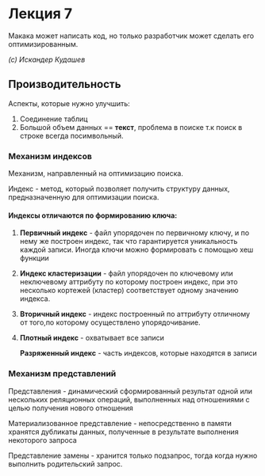 # Лекция 7

Макака может написать код, но только разработчик может сделать его оптимизированным.

_(с) Искандер Кудашев_

## Производительность

Аспекты, которые нужно улучшить:

1) Соединение таблиц
2) Большой объем данных == **текст**, проблема в поиске т.к поиск в строке всегда посимвольный.

### Механизм индексов

Механизм, направленный на оптимизацию поиска.

Индекс - метод, который позволяет получить структуру данных, предназначенную для оптимизации поиска.

#### Индексы отличаются по формированию ключа:

1) **Первичный индекс** - файл упорядочен по первичному ключу, и по нему же построен индекс, так что гарантируется уникальность каждой записи. Иногда ключи можно формировать с помощью хеш функции

2) **Индекс кластеризации** - файл упорядочен по ключевому или неключевому аттрибуту по которому построен индекс, при это несколько кортежей (кластер) соответствует одному значению индекса.

3) **Вторичный индекс** - индекс построенный по аттрибуту отличному от того,по которому осуществлено упорядочивание.

4) 
    **Плотный индекс** - охватывает все записи

   **Разряженный индекс** - часть индексов, которые находятся в записи

### Механизм представлений 

Представления - динамический сформированный результат одной или нескольких реляционных операций, выполненных над отношениями с целью получения нового отношения

Материализованное представление - непосредственно в памяти хранятся дубликаты данных, полученные в результате выполнения некоторого запроса

Представление замены - хранится только подзапрос, тогда когда нужно выполнить родительский запрос.